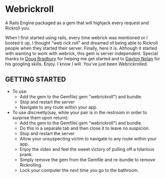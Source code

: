 Webrickroll
===========
A Rails Engine packaged as a gem that will highjack every request and Rickroll you.

When I first started using rails, every time webrick was mentioned or I booted it up, I thought "web rick roll" and dreamed of being able to Rickroll people when they started their server. Finally, here it is.  Although it started with wanting to work with webrick, this gem is server independent. Special thanks to [Doug Bradbury](https://github.com/dougbradbury) for helping me get started and to [Dayton Nolan](https://github.com/daytonn) for his googling skills. Enjoy. I know I will. You've just been Webrickrolled.

GETTING STARTED
---------------
- To use:
  + Add the gem to the Gemfile( gem "webrickroll") and bundle.
  + Stop and restart the server
  + Navigate to any route within your app.
- To use discreetly(say, while your pair is in the restroom in order to surprise them upon return):
  + Add the gem to the Gemfile( gem "webrickroll") and bundle.
  + Do this in a separate tab and then close it to leave no suspicion.
  + Stop and restart the server
  + Allow your unsuspecting victim to navigate to any route within your app.
  + Enjoy the video and feel the sweet victory of pulling off a hilarious prank.
  + Simply remove the gem from the Gemfile and re-bundle to remove Rickrolling.
  + Lock your computer the next time you go to the bathroom.



